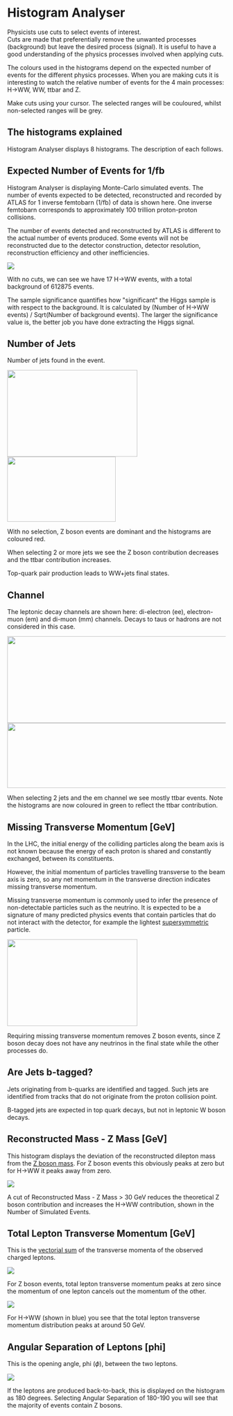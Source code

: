 
# Histogram Analyser

Physicists use cuts to select events of interest.  
Cuts are made that preferentially remove the unwanted processes (background) but leave the desired process (signal).  It is useful to have a good understanding of the physics processes involved when applying cuts.

The colours used in the histograms depend on the expected number of events for the different physics processes.  When you are making cuts it is interesting to watch the relative number of events for the 4 main processes: H→WW, WW, ttbar and Z.  

Make cuts using your cursor.  The selected ranges will be couloured, whilst non-selected ranges will be grey.

## The histograms explained

Histogram Analyser displays 8 histograms.
The description of each follows.

## Expected Number of Events for 1/fb

Histogram Analyser is displaying Monte-Carlo simulated events.  The number of events expected to be detected, reconstructed and recorded by ATLAS for 1 inverse femtobarn (1/fb) of data is shown here. One inverse femtobarn corresponds to approximately 100 trillion proton-proton collisions.

The number of events detected and reconstructed by ATLAS is different to the actual number of events produced.  Some events will not be reconstructed due to the detector construction, detector resolution, reconstruction efficiency and other inefficiencies.

![](pictures/NumbersNoSelection.jpg)

With no cuts, we can see we have 17 H→WW events, with a total background of 612875 events.

The sample significance quantifies how "significant" the Higgs sample is with respect to the background.  It is calculated by (Number of H→WW events) / Sqrt(Number of background events).  The larger the significance value is, the better job you have done extracting the Higgs signal.

## Number of Jets

Number of jets found in the event.

<img style="width: 300px; height: 200px;" src="pictures/NjetsNoSelection.png">
<img style="width: 250px; height: 150px;" src="pictures/NeventsNoSelection.png">

With no selection, Z boson events are dominant and the histograms are coloured red.


When selecting 2 or more jets we see the Z boson contribution decreases and the ttbar contribution increases.

Top-quark pair production leads to WW+jets final states.
## Channel

The leptonic decay channels are shown here: di-electron (ee), electron-muon (em) and di-muon (mm) channels. Decays to taus or hadrons are not considered in this case.

<img style="width: 600px; height: 200px;" src="pictures/2jets_em.png">

<img style="width: 600px; height: 150px;" src="pictures/Events_2jets_em.png">

When selecting 2 jets and the em channel we see mostly ttbar events.  Note the histograms are now coloured in green to reflect the ttbar contribution.

## Missing Transverse Momentum [GeV]

In the LHC, the initial energy of the colliding particles along the beam axis is not known because the energy of each proton is shared and constantly exchanged, between its constituents.  

However, the initial momentum of particles travelling transverse to the beam axis is zero, so any net momentum in the transverse direction indicates missing transverse momentum.

Missing transverse momentum is commonly used to infer the presence of non-detectable particles such as the neutrino.  It is expected to be a signature of many predicted physics events that contain particles that do not interact with the detector, for example the lightest [supersymmetric](http://home.cern/scientists/updates/2013/10/supersymmetry-searches-atlas) particle.


<img style="width: 300px; height: 200px;" src="pictures/METselection40.png">


Requiring missing transverse momentum removes Z boson events, since Z boson decay does not have any neutrinos in the final state while the other processes do.


## Are Jets b-tagged?

Jets originating from b-quarks are identified and tagged.
Such jets are identified from tracks that do not  originate from the proton collision point.

B-tagged jets are expected in top quark decays, but not in leptonic W boson decays.


## Reconstructed Mass - Z Mass [GeV]

This histogram displays the deviation of the reconstructed dilepton mass from the [Z boson mass](http://pdg.lbl.gov/2012/listings/rpp2012-list-z-boson.pdf). For Z boson events this obviously peaks at zero but for H→WW it peaks away from zero.  

![](pictures/ZWindow30.png)

A cut of Reconstructed Mass - Z Mass > 30 GeV reduces the theoretical Z boson contribution and increases the H→WW contribution, shown in the Number of Simulated Events.  


## Total Lepton Transverse Momentum [GeV]

This is the [vectorial sum](https://en.wikipedia.org/wiki/Euclidean_vector#Addition_and_subtraction) of the transverse momenta of the observed charged leptons. 

![](pictures/SumLepPtZ.png)

For Z boson events, total lepton transverse momentum peaks at zero since the momentum of one lepton cancels out the momentum of the other.

![](pictures/SumLepPt.png)

For H→WW (shown in blue) you see that the total lepton transverse momentum distribution peaks at around 50 GeV.


## Angular Separation of Leptons [phi]

This is the opening angle, phi (𝜙), between the two leptons.

![](pictures/DeltaPhiLL180.png)


If the leptons are produced back-to-back, this is displayed on the histogram as 180 degrees.  Selecting Angular Separation of 180-190 you will see that the majority of events contain Z bosons.  
